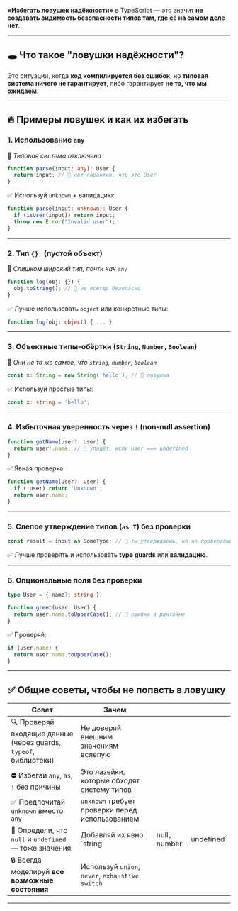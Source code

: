 **«Избегать ловушек надёжности»** в TypeScript — это значит **не создавать видимость безопасности типов там, где её на самом деле нет**.

---

## 🕳️ Что такое "ловушки надёжности"?

Это ситуации, когда **код компилируется без ошибок**, но **типовая система ничего не гарантирует**, либо гарантирует **не то, что мы ожидаем**.

---

## 🔥 Примеры ловушек и как их избегать

### 1. **Использование `any`**

📛 *Типовая система отключена*

```ts
function parse(input: any): User {
  return input; // 🔴 нет гарантии, что это User
}
```

✅ Используй `unknown` + валидацию:

```ts
function parse(input: unknown): User {
  if (isUser(input)) return input;
  throw new Error("Invalid user");
}
```

---

### 2. **Тип `{} ` (пустой объект)**

📛 *Слишком широкий тип, почти как `any`*

```ts
function log(obj: {}) {
  obj.toString(); // 🔴 не всегда безопасно
}
```

✅ Лучше использовать `object` или конкретные типы:

```ts
function log(obj: object) { ... }
```

---

### 3. **Объектные типы-обёртки (`String`, `Number`, `Boolean`)**

📛 *Они не то же самое, что `string`, `number`, `boolean`*

```ts
const x: String = new String('hello'); // 🔴 ловушка
```

✅ Используй простые типы:

```ts
const x: string = 'hello';
```

---

### 4. **Избыточная уверенность через `!` (non-null assertion)**

```ts
function getName(user?: User) {
  return user!.name; // 🔴 упадёт, если user === undefined
}
```

✅ Явная проверка:

```ts
function getName(user?: User) {
  if (!user) return 'Unknown';
  return user.name;
}
```

---

### 5. **Слепое утверждение типов (`as T`) без проверки**

```ts
const result = input as SomeType; // 🔴 ты утверждаешь, но не проверяешь
```

✅ Лучше проверять и использовать **type guards** или **валидацию**.

---

### 6. **Опциональные поля без проверки**

```ts
type User = { name?: string };

function greet(user: User) {
  return user.name.toUpperCase(); // 🔴 ошибка в рантайме
}
```

✅ Проверяй:

```ts
if (user.name) {
  return user.name.toUpperCase();
}
```

---

## ✅ Общие советы, чтобы не попасть в ловушку

| Совет                                                            | Зачем                                           |                |             |
| ---------------------------------------------------------------- | ----------------------------------------------- | -------------- | ----------- |
| 🔍 Проверяй входящие данные (через guards, `typeof`, библиотеки) | Не доверяй внешним значениям вслепую            |                |             |
| ⛔ Избегай `any`, `as`, `!` без причины                           | Это лазейки, которые обходят систему типов      |                |             |
| ✅ Предпочитай `unknown` вместо `any`                             | `unknown` требует проверки перед использованием |                |             |
| 🧩 Определи, что `null` и `undefined` — тоже значения            | Добавляй их явно: \`string                      | null`, `number | undefined\` |
| 🔒 Всегда моделируй **все возможные состояния**                  | Используй `union`, `never`, `exhaustive switch` |                |             |

---
